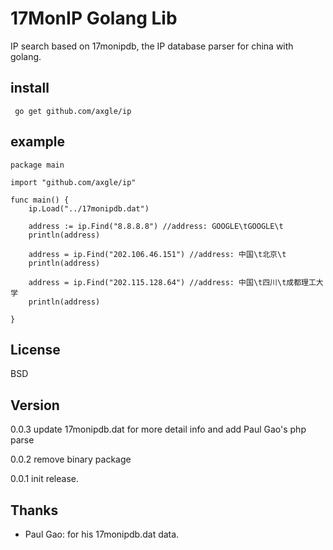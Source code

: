 ﻿17MonIP Golang Lib
======

IP search based on 17monipdb, the IP database parser for china with golang.


install
--------

	 go get github.com/axgle/ip

example
-------

	package main
	
	import "github.com/axgle/ip"
	
	func main() {
		ip.Load("../17monipdb.dat")
	
		address := ip.Find("8.8.8.8") //address: GOOGLE\tGOOGLE\t
		println(address)
	
		address = ip.Find("202.106.46.151") //address: 中国\t北京\t
		println(address)
	
		address = ip.Find("202.115.128.64") //address: 中国\t四川\t成都理工大学
		println(address)
	
	}


## License

BSD

## Version

0.0.3 update 17monipdb.dat for more detail info and add  Paul Gao's php parse

0.0.2 remove binary package

0.0.1 init release.

## Thanks

* Paul Gao: for his 17monipdb.dat data.